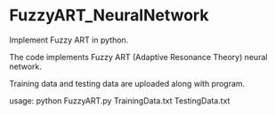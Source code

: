 FuzzyART_NeuralNetwork
======================

Implement Fuzzy ART in python.

The code implements Fuzzy ART (Adaptive Resonance Theory) neural network. 

Training data and testing data are uploaded along with program.

usage: python FuzzyART.py TrainingData.txt TestingData.txt
